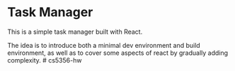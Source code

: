 # Task Manager

This is a simple task manager built with React.

The idea is to introduce both a minimal dev environment and build environment, as well as to cover some aspects of react by gradually adding complexity.
#   c s 5 3 5 6 - h w  
 